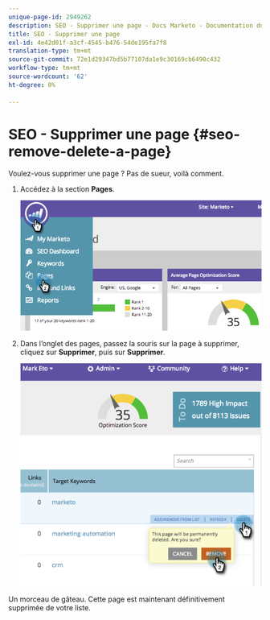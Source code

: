 ```yaml
---
unique-page-id: 2949262
description: SEO - Supprimer une page - Docs Marketo - Documentation du produit
title: SEO - Supprimer une page
exl-id: 4e42d01f-a3cf-4545-b476-54de195fa7f8
translation-type: tm+mt
source-git-commit: 72e1d29347bd5b77107da1e9c30169cb6490c432
workflow-type: tm+mt
source-wordcount: '62'
ht-degree: 0%

---
```


# SEO - Supprimer une page {#seo-remove-delete-a-page}

Voulez-vous supprimer une page ? Pas de sueur, voilà comment.

1. Accédez à la section **Pages**.

   ![](assets/image2014-9-18-13-3a58-3a33.png)

1. Dans l’onglet des pages, passez la souris sur la page à supprimer, cliquez sur **Supprimer**, puis sur **Supprimer**.

   ![](assets/image2014-9-18-13-3a58-3a39.png)

Un morceau de gâteau. Cette page est maintenant définitivement supprimée de votre liste.
